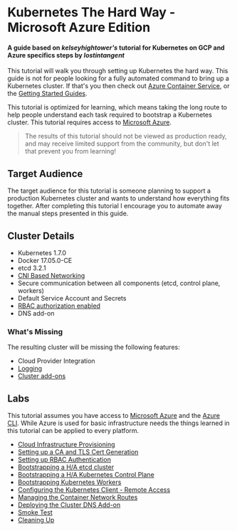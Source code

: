 # Kubernetes The Hard Way - Microsoft Azure Edition
#### A guide based on *kelseyhightower's* tutorial for Kubernetes on GCP and Azure specifics steps by *lostintangent*

This tutorial will walk you through setting up Kubernetes the hard way. This guide is not for people looking for a fully automated command to bring up a Kubernetes cluster. If that's you then check out [Azure Container Service](https://azure.microsoft.com/en-us/services/container-service/), or the [Getting Started Guides](http://kubernetes.io/docs/getting-started-guides/).

This tutorial is optimized for learning, which means taking the long route to help people understand each task required to bootstrap a Kubernetes cluster. This tutorial requires access to [Microsoft Azure](azure.microsoft.com).

> The results of this tutorial should not be viewed as production ready, and may receive limited support from the community, but don't let that prevent you from learning!

## Target Audience

The target audience for this tutorial is someone planning to support a production Kubernetes cluster and wants to understand how everything fits together. After completing this tutorial I encourage you to automate away the manual steps presented in this guide.

## Cluster Details

* Kubernetes 1.7.0
* Docker 17.05.0-CE
* etcd 3.2.1
* [CNI Based Networking](https://github.com/containernetworking/cni)
* Secure communication between all components (etcd, control plane, workers)
* Default Service Account and Secrets
* [RBAC authorization enabled](https://kubernetes.io/docs/admin/authorization)
* DNS add-on

### What's Missing

The resulting cluster will be missing the following features:

* Cloud Provider Integration
* [Logging](https://kubernetes.io/docs/concepts/cluster-administration/logging/)
* [Cluster add-ons](https://github.com/kubernetes/kubernetes/tree/master/cluster/addons)

## Labs

This tutorial assumes you have access to [Microsoft Azure](azure.microsoft.com) and the [Azure CLI](https://docs.microsoft.com/en-us/cli/azure/install-azure-cli). While Azure is used for basic infrastructure needs the things learned in this tutorial can be applied to every platform.

* [Cloud Infrastructure Provisioning](docs/01-infrastructure-azure.md)
* [Setting up a CA and TLS Cert Generation](docs/02-certificate-authority.md)
* [Setting up RBAC Authentication](docs/03-auth-configs.md)
* [Bootstrapping a H/A etcd cluster](docs/04-etcd.md)
* [Bootstrapping a H/A Kubernetes Control Plane](docs/05-kubernetes-controller.md)
* [Bootstrapping Kubernetes Workers](docs/06-kubernetes-worker.md)
* [Configuring the Kubernetes Client - Remote Access](docs/07-kubectl.md)
* [Managing the Container Network Routes](docs/08-network.md)
* [Deploying the Cluster DNS Add-on](docs/09-dns-addon.md)
* [Smoke Test](docs/10-smoke-test.md)
* [Cleaning Up](docs/11-cleanup.md)
